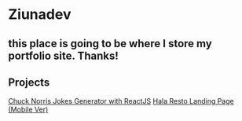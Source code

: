 # Ziunadev

## this place is going to be where I store my portfolio site. Thanks!

## Projects
<a href="https://ziunadev.github.io/chuck-norris-jokes-generator-react" target="_blank" >Chuck Norris Jokes Generator with ReactJS</a>
<a href="https://ziunadev.github.io/hala-resto/" target="_blank">Hala Resto Landing Page (Mobile Ver)</a>
